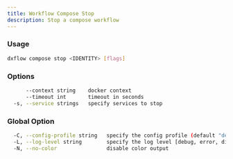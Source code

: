 ```yaml
---
title: Workflow Compose Stop 
description: Stop a compose workflow
---
```


### Usage

```bash
dxflow compose stop <IDENTITY> [flags]
```

### Options

```bash
      --context string    docker context
      --timeout int       timeout in seconds
  -s, --service strings   specify services to stop
```

### Global Option

```bash
  -C, --config-profile string   specify the config profile (default "default")
  -L, --log-level string        specify the log level [debug, error, disabled] (default "disabled")
  -N, --no-color                disable color output
```

